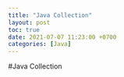 ```yaml
---
title: "Java Collection"
layout: post
toc: true
date: 2021-07-07 11:23:00 +0700
categories: [Java]
---
```


#Java Collection

